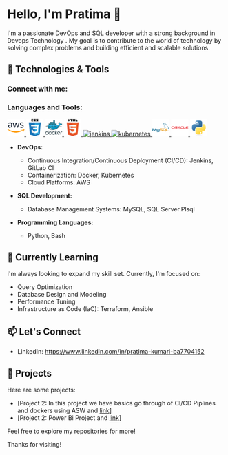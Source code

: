 # Hello, I'm Pratima 👋

I'm a passionate DevOps and SQL developer with a strong background in Devops Technology . My goal is to contribute to the world of technology by solving complex problems and building efficient and scalable solutions.

## 🔧 Technologies & Tools


<h3 align="left">Connect with me:</h3>
<p align="left">
</p>

<h3 align="left">Languages and Tools:</h3>
<p align="left"> <a href="https://aws.amazon.com" target="_blank" rel="noreferrer"> <img src="https://raw.githubusercontent.com/devicons/devicon/master/icons/amazonwebservices/amazonwebservices-original-wordmark.svg" alt="aws" width="40" height="40"/> </a> <a href="https://www.w3schools.com/css/" target="_blank" rel="noreferrer"> <img src="https://raw.githubusercontent.com/devicons/devicon/master/icons/css3/css3-original-wordmark.svg" alt="css3" width="40" height="40"/> </a> <a href="https://www.docker.com/" target="_blank" rel="noreferrer"> <img src="https://raw.githubusercontent.com/devicons/devicon/master/icons/docker/docker-original-wordmark.svg" alt="docker" width="40" height="40"/> </a> <a href="https://www.w3.org/html/" target="_blank" rel="noreferrer"> <img src="https://raw.githubusercontent.com/devicons/devicon/master/icons/html5/html5-original-wordmark.svg" alt="html5" width="40" height="40"/> </a> <a href="https://www.jenkins.io" target="_blank" rel="noreferrer"> <img src="https://www.vectorlogo.zone/logos/jenkins/jenkins-icon.svg" alt="jenkins" width="40" height="40"/> </a> <a href="https://kubernetes.io" target="_blank" rel="noreferrer"> <img src="https://www.vectorlogo.zone/logos/kubernetes/kubernetes-icon.svg" alt="kubernetes" width="40" height="40"/> </a> <a href="https://www.mysql.com/" target="_blank" rel="noreferrer"> <img src="https://raw.githubusercontent.com/devicons/devicon/master/icons/mysql/mysql-original-wordmark.svg" alt="mysql" width="40" height="40"/> </a> <a href="https://www.oracle.com/" target="_blank" rel="noreferrer"> <img src="https://raw.githubusercontent.com/devicons/devicon/master/icons/oracle/oracle-original.svg" alt="oracle" width="40" height="40"/> </a> <a href="https://www.python.org" target="_blank" rel="noreferrer"> <img src="https://raw.githubusercontent.com/devicons/devicon/master/icons/python/python-original.svg" alt="python" width="40" height="40"/> </a> </p>

- **DevOps:**
  - Continuous Integration/Continuous Deployment (CI/CD): Jenkins, GitLab CI
  - Containerization: Docker, Kubernetes
  - Cloud Platforms: AWS


- **SQL Development:**
  - Database Management Systems: MySQL, SQL Server.Plsql
  
  

- **Programming Languages:**
  - Python, Bash


## 🌱 Currently Learning

I'm always looking to expand my skill set. Currently, I'm focused on:

-  Query Optimization
-  Database Design and Modeling
- Performance Tuning
- Infrastructure as Code (IaC): Terraform, Ansible

## 📫 Let's Connect

- LinkedIn: https://www.linkedin.com/in/pratima-kumari-ba7704152


## 🚀 Projects

Here are some projects:
- [Project 2: In this project we have basics go through of CI/CD Piplines and dockers using ASW and [link](https://github.com/pk5211/Jenkins_projects)]
- [Project 2: Power Bi Project  and [link](https://github.com/pk5211/Jenkins_projects)]

Feel free to explore my repositories for more!

Thanks for visiting!



